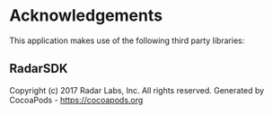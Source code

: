 # Acknowledgements
This application makes use of the following third party libraries:

## RadarSDK

Copyright (c) 2017 Radar Labs, Inc. All rights reserved.
Generated by CocoaPods - https://cocoapods.org
